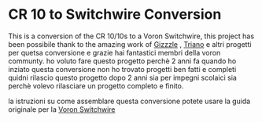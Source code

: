 # CR 10 to Switchwire Conversion
This is a conversion of the CR 10/10s to a Voron Switchwire, this project has been possibile thank to the amazing work of <a href="https://github.com/VoronDesign/VoronUsers/tree/master/printer_mods/Gizzle/ender-3_(pro)_switchwire/">Gizzzle</a> , <a href="https://github.com/walttriano/VoronUsers/tree/master/printer_mods/Triano/Ender_3Pro_Switchwire/">Triano</a> e altri progetti per quetsa conversione e grazie hai fantastici membri della voron communty. ho voluto fare questo progetto perchè 2 anni fa quando ho inziato questa conversione non ho trovato progetti ben fatti e completi quidni rilascio questo progetto dopo 2 anni sia per impegni scolaici sia perchè volevo rilasciare un progetto completo e finito. 

la istruzioni su come assemblare questa conversione potete usare la guida originale per la <a href="https://vorondesign.com/voron_switchwire/">Voron Switchwire</a>
